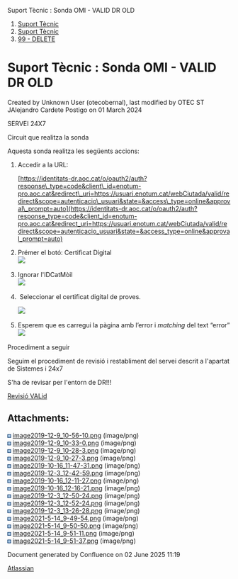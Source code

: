 Suport Tècnic : Sonda OMI - VALID DR OLD  

1.  [Suport Tècnic](index.html)
2.  [Suport Tècnic](13893782.html)
3.  [99 - DELETE](99---DELETE_64979390.html)

Suport Tècnic : Sonda OMI - VALID DR OLD
========================================

Created by Unknown User (otecobernal), last modified by OTEC ST JAlejandro Cardete Postigo on 01 March 2024

SERVEI 24X7

Circuit que realitza la sonda

Aquesta sonda realitza les següents accions:

1.  Accedir a la URL:
    
    [https://identitats-dr.aoc.cat/o/oauth2/auth?response\_type=code&client\_id=enotum-pro.aoc.cat&redirect\_uri=https://usuari.enotum.cat/webCiutada/valid/redirect&scope=autenticacio\_usuari&state=&access\_type=online&approval\_prompt=auto](https://identitats-dr.aoc.cat/o/oauth2/auth?response_type=code&client_id=enotum-pro.aoc.cat&redirect_uri=https://usuari.enotum.cat/webCiutada/valid/redirect&scope=autenticacio_usuari&state=&access_type=online&approval_prompt=auto)
    
2.  Prémer el botó: Certificat Digital  
    ![](attachments/41523112/41523124.png)
3.  Ignorar l'IDCatMòil  
    ![](attachments/41523112/41523125.png)
4.   Seleccionar el certificat digital de proves.
    
    ![](attachments/41523112/41523126.png)
5.  Esperem que es carregui la pàgina amb l’error i _matching_ del text “error”  
    ![](attachments/41523112/41523127.png)
    

  

Procediment a seguir

Seguim el procediment de revisió i restabliment del servei descrit a l'apartat de Sistemes i 24x7

S'ha de revisar per l'entorn de DR!!!

  

[Revisió VALid](36340625.html)

Attachments:
------------

![](images/icons/bullet_blue.gif) [image2019-12-9\_10-56-10.png](attachments/41523112/41523113.png) (image/png)  
![](images/icons/bullet_blue.gif) [image2019-12-9\_10-33-0.png](attachments/41523112/41523114.png) (image/png)  
![](images/icons/bullet_blue.gif) [image2019-12-9\_10-28-3.png](attachments/41523112/41523115.png) (image/png)  
![](images/icons/bullet_blue.gif) [image2019-12-9\_10-27-3.png](attachments/41523112/41523116.png) (image/png)  
![](images/icons/bullet_blue.gif) [image2019-10-16\_11-47-31.png](attachments/41523112/41523117.png) (image/png)  
![](images/icons/bullet_blue.gif) [image2019-12-3\_12-42-59.png](attachments/41523112/41523118.png) (image/png)  
![](images/icons/bullet_blue.gif) [image2019-10-16\_12-11-27.png](attachments/41523112/41523119.png) (image/png)  
![](images/icons/bullet_blue.gif) [image2019-10-16\_12-16-21.png](attachments/41523112/41523120.png) (image/png)  
![](images/icons/bullet_blue.gif) [image2019-12-3\_12-50-24.png](attachments/41523112/41523121.png) (image/png)  
![](images/icons/bullet_blue.gif) [image2019-12-3\_12-52-24.png](attachments/41523112/41523122.png) (image/png)  
![](images/icons/bullet_blue.gif) [image2019-12-3\_13-26-28.png](attachments/41523112/41523123.png) (image/png)  
![](images/icons/bullet_blue.gif) [image2021-5-14\_9-49-54.png](attachments/41523112/41523124.png) (image/png)  
![](images/icons/bullet_blue.gif) [image2021-5-14\_9-50-50.png](attachments/41523112/41523125.png) (image/png)  
![](images/icons/bullet_blue.gif) [image2021-5-14\_9-51-11.png](attachments/41523112/41523126.png) (image/png)  
![](images/icons/bullet_blue.gif) [image2021-5-14\_9-51-37.png](attachments/41523112/41523127.png) (image/png)  

Document generated by Confluence on 02 June 2025 11:19

[Atlassian](http://www.atlassian.com/)